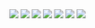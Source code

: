 <img src="https://img.shields.io/badge/HTML-E34F26?style=for-the-badge&logo=html5&logoColor=white">
<img src="https://img.shields.io/badge/C-A8B9CC?style=for-the-badge&logo=c&logoColor=white">
<img src="https://img.shields.io/badge/C++-00599C?style=for-the-badge&logo=cplusplus&logoColor=white">
<img src="https://img.shields.io/badge/Python-3776AB?style=for-the-badge&logo=Python&logoColor=white">
<img src="https://img.shields.io/badge/Csharp-512BD4?style=for-the-badge&logo=csharp&logoColor=white">
<img src="https://img.shields.io/badge/UNITY-000000?style=for-the-badge&logo=unity&logoColor=white">
<img src="https://img.shields.io/badge/UNREAL-0E1128?style=for-the-badge&logo=unrealengine&logoColor=white">
